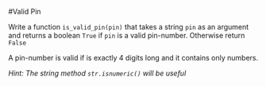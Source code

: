 #Valid Pin

Write a function `is_valid_pin(pin)` that takes a string `pin` as an argument and returns a boolean `True` if `pin` is a valid pin-number. Otherwise return `False`

A pin-number is valid if is exactly 4 digits long and it contains only numbers. 

*Hint: The string method `str.isnumeric()` will be useful*
